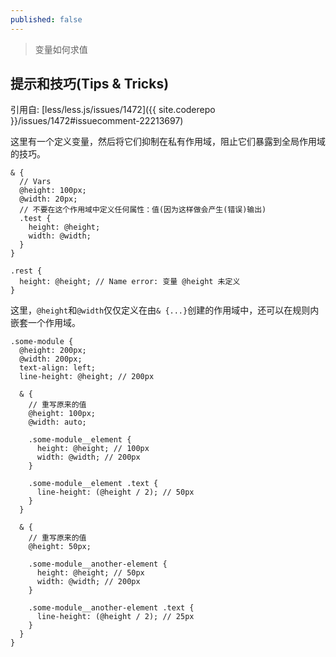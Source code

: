 ```yaml
---
published: false
---
```


> 变量如何求值

## 提示和技巧(Tips & Tricks)

引用自: [less/less.js/issues/1472]({{ site.coderepo }}/issues/1472#issuecomment-22213697)

这里有一个定义变量，然后将它们抑制在私有作用域，阻止它们暴露到全局作用域的技巧。

```less
& {
  // Vars
  @height: 100px;
  @width: 20px;
  // 不要在这个作用域中定义任何属性：值(因为这样做会产生(错误)输出)
  .test {
    height: @height;
    width: @width;
  }
}

.rest {
  height: @height; // Name error: 变量 @height 未定义
}
```

这里，`@height`和`@width`仅仅定义在由`& {...}`创建的作用域中，还可以在规则内嵌套一个作用域。

```less
.some-module {
  @height: 200px;
  @width: 200px;
  text-align: left;
  line-height: @height; // 200px

  & {
    // 重写原来的值
    @height: 100px;
    @width: auto;

    .some-module__element {
      height: @height; // 100px
      width: @width; // 200px
    }

    .some-module__element .text {
      line-height: (@height / 2); // 50px
    }
  }

  & {
    // 重写原来的值
    @height: 50px;

    .some-module__another-element {
      height: @height; // 50px
      width: @width; // 200px
    }

    .some-module__another-element .text {
      line-height: (@height / 2); // 25px
    }
  }
}
```